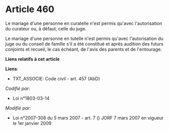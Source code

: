 # Article 460

Le mariage d'une personne en curatelle n'est permis qu'avec l'autorisation du curateur ou, à défaut, celle du juge.

Le mariage d'une personne en tutelle n'est permis qu'avec l'autorisation du juge ou du conseil de famille s'il a été
constitué et après audition des futurs conjoints et recueil, le cas échéant, de l'avis des parents et de l'entourage.

**Liens relatifs à cet article**

**Liens**:

  - TXT_ASSOCIE: Code civil - art. 457 (AbD)

_Codifié par_:

  - Loi n°1803-03-14

_Modifié par_:

  - Loi n°2007-308 du 5 mars 2007 - art. 7 () JORF 7 mars 2007 en vigueur le 1er janvier 2009
